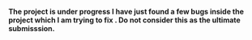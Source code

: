 **The project is under progress I have just found a few bugs inside the project which I am trying to fix . Do not consider this as the ultimate submisssion.**
